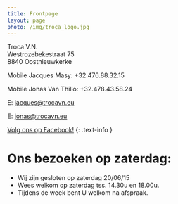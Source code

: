 ```yaml
---
title: Frontpage 
layout: page
photo: /img/troca_logo.jpg
---
```

Troca V.N.  
Westrozebekestraat 75  
8840 Oostnieuwkerke

Mobile Jacques Masy: +32.476.88.32.15
 
Mobile Jonas Van Thillo: +32.478.43.58.24
 
E: jacques@trocavn.eu

E: jonas@trocavn.eu

[Volg ons op Facebook!](http://www.facebook.be/TrocaVinsNaturels)
{: .text-info }


Ons bezoeken op zaterdag:
=========================  
* Wij zijn gesloten op zaterdag 20/06/15
* Wees welkom op zaterdag tss. 14.30u en 18.00u.
* Tijdens de week bent U welkom na afspraak.







